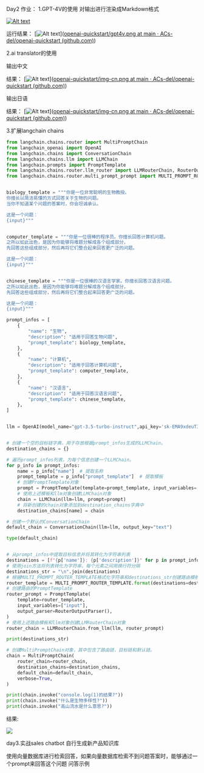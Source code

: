Day2 作业： 1.GPT-4V的使用 对输出进行渲染成Markdown格式

 [![Alt text](D:\CodeRepo\openai-quickstart\img1.png)](https://github.com/ACs-del/openai-quickstart/blob/main/img1.png) 

运行结果： [![Alt text](D:\CodeRepo\openai-quickstart\gpt4v.png)]([openai-quickstart/gpt4v.png at main · ACs-del/openai-quickstart (github.com)](https://github.com/ACs-del/openai-quickstart/blob/main/gpt4v.png))

2.ai translator的使用 

输出中文

结果： [![Alt text](D:\CodeRepo\openai-quickstart\img-cn.png)]([openai-quickstart/img-cn.png at main · ACs-del/openai-quickstart (github.com)](https://github.com/ACs-del/openai-quickstart/blob/main/img-cn.png)) 

输出日语 

结果： [![Alt text](D:\CodeRepo\openai-quickstart\img2.png)]([openai-quickstart/img-cn.png at main · ACs-del/openai-quickstart (github.com)](https://github.com/ACs-del/openai-quickstart/blob/main/img2.png)) 

3.扩展langchain chains

```python
from langchain.chains.router import MultiPromptChain
from langchain_openai import OpenAI
from langchain.chains import ConversationChain
from langchain.chains.llm import LLMChain
from langchain.prompts import PromptTemplate
from langchain.chains.router.llm_router import LLMRouterChain, RouterOutputParser
from langchain.chains.router.multi_prompt_prompt import MULTI_PROMPT_ROUTER_TEMPLATE


biology_template = """你是一位非常聪明的生物教授。
你擅长以简洁易懂的方式回答关于生物的问题。
当你不知道某个问题的答案时，你会坦诚承认。

这是一个问题：
{input}"""


computer_template = """你是一位很棒的程序员。你擅长回答计算机问题。
之所以如此出色，是因为你能够将难题分解成各个组成部分，
先回答这些组成部分，然后再将它们整合起来回答更广泛的问题。

这是一个问题：
{input}"""


chinese_template = """你是一位很棒的汉语言学家。你擅长回答汉语言问题。
之所以如此出色，是因为你能够将难题分解成各个组成部分，
先回答这些组成部分，然后再将它们整合起来回答更广泛的问题。

这是一个问题：
{input}"""

prompt_infos = [
    {
        "name": "生物",
        "description": "适用于回答生物问题",
        "prompt_template": biology_template,
    },
    {
        "name": "计算机",
        "description": "适用于回答计算机问题",
        "prompt_template": computer_template,
    },
    {
        "name": "汉语言",
        "description": "适用于回答汉语言问题",
        "prompt_template": chinese_template,
    },
]


llm = OpenAI(model_name="gpt-3.5-turbo-instruct",api_key='sk-EMA9xdeuT3krvtvE558e351d65704aB9A28b350b5dC6A78b', base_url='https://api.xiaoai.plus/v1')


# 创建一个空的目标链字典，用于存放根据prompt_infos生成的LLMChain。
destination_chains = {}

# 遍历prompt_infos列表，为每个信息创建一个LLMChain。
for p_info in prompt_infos:
    name = p_info["name"]  # 提取名称
    prompt_template = p_info["prompt_template"]  # 提取模板
    # 创建PromptTemplate对象
    prompt = PromptTemplate(template=prompt_template, input_variables=["input"])
    # 使用上述模板和llm对象创建LLMChain对象
    chain = LLMChain(llm=llm, prompt=prompt)
    # 将新创建的chain对象添加到destination_chains字典中
    destination_chains[name] = chain

# 创建一个默认的ConversationChain
default_chain = ConversationChain(llm=llm, output_key="text")

type(default_chain)


# 从prompt_infos中提取目标信息并将其转化为字符串列表
destinations = [f"{p['name']}: {p['description']}" for p in prompt_infos]
# 使用join方法将列表转化为字符串，每个元素之间用换行符分隔
destinations_str = "\n".join(destinations)
# 根据MULTI_PROMPT_ROUTER_TEMPLATE格式化字符串和destinations_str创建路由模板
router_template = MULTI_PROMPT_ROUTER_TEMPLATE.format(destinations=destinations_str)
# 创建路由的PromptTemplate
router_prompt = PromptTemplate(
    template=router_template,
    input_variables=["input"],
    output_parser=RouterOutputParser(),
)
# 使用上述路由模板和llm对象创建LLMRouterChain对象
router_chain = LLMRouterChain.from_llm(llm, router_prompt)

print(destinations_str)

# 创建MultiPromptChain对象，其中包含了路由链，目标链和默认链。
chain = MultiPromptChain(
    router_chain=router_chain,
    destination_chains=destination_chains,
    default_chain=default_chain,
    verbose=True,
)

print(chain.invoke("console.log(1)的结果?"))
print(chain.invoke("什么是生物多样性?"))
print(chain.invoke("高山流水是什么意思?"))
```

结果:

![](D:\CodeRepo\openai-quickstart\img3.png)



day3.实战sales chatbot 自行生成新产品知识库 



使用向量数据库进行检索回答，如果向量数据库检索不到问题答案时，能够通过一个prompt来回答这个问题 问答示例 